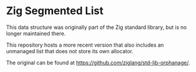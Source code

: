 # Zig Segmented List

This data structure was originally part of the Zig standard library, but is no longer maintained there.

This repository hosts a more recent version that also includes an unmanaged list that does not store its own allocator.

The original can be found at https://github.com/ziglang/std-lib-orphanage/.
